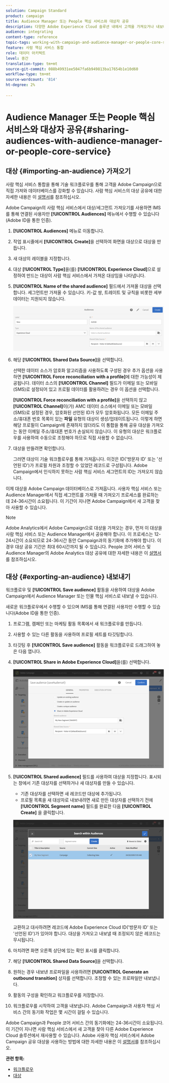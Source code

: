 ```yaml
---
solution: Campaign Standard
product: campaign
title: Audience Manager 또는 People 핵심 서비스와 대상자 공유
description: 다양한 Adobe Experience Cloud 솔루션 내에서 고객을 가져오거나 내보내는 방법을 살펴봅니다.
audience: integrating
content-type: reference
topic-tags: working-with-campaign-and-audience-manager-or-people-core-service
feature: 사람 핵심 서비스 통합
role: 데이터 아키텍트
level: 중간
translation-type: tm+mt
source-git-commit: 088b49931ee5047fa6b949813ba17654b1e10d60
workflow-type: tm+mt
source-wordcount: '814'
ht-degree: 2%

---
```



# Audience Manager 또는 People 핵심 서비스와 대상자 공유{#sharing-audiences-with-audience-manager-or-people-core-service}

## 대상 {#importing-an-audience} 가져오기

사람 핵심 서비스 통합을 통해 기술 워크플로우를 통해 고객을 Adobe Campaign으로 직접 가져와 데이터베이스를 강화할 수 있습니다. 사람 핵심 서비스의 대상 공유에 대한 자세한 내용은 이 [설명서](https://docs.adobe.com/content/help/en/analytics/components/segmentation/segmentation-workflow/seg-publish.html)를 참조하십시오.

Adobe Campaign의 사람 핵심 서비스에서 대상/세그먼트 가져오기를 사용하면 IMS를 통해 연결된 사용자만 **[!UICONTROL Audiences]** 메뉴에서 수행할 수 있습니다(Adobe ID을 통한 인증).

1. **[!UICONTROL Audiences]** 메뉴로 이동합니다.
1. 작업 표시줄에서 **[!UICONTROL Create]**&#x200B;을 선택하여 화면을 대상으로 대상을 만듭니다.
1. 새 대상의 레이블을 지정합니다.
1. 대상 **[!UICONTROL Type]**&#x200B;을(를) **[!UICONTROL Experience Cloud]**&#x200B;으로 설정하여 만드는 대상이 사람 핵심 서비스에서 가져온 대상임을 나타냅니다.
1. **[!UICONTROL Name of the shared audience]** 필드에서 가져올 대상을 선택합니다. 세그먼트만 가져올 수 있습니다. 키-값 쌍, 트레이트 및 규칙을 비롯한 세부 데이터는 지원되지 않습니다.

   ![](assets/aam_import_audience.png)

1. 해당 **[!UICONTROL Shared Data Source]**&#x200B;을 선택합니다.

   선택한 데이터 소스가 암호화 알고리즘을 사용하도록 구성된 경우 추가 옵션을 사용하면 **[!UICONTROL Force reconciliation with a profile]**&#x200B;에 대한 가능성이 제공됩니다. 데이터 소스의 **[!UICONTROL Channel]** 필드가 이메일 또는 모바일(SMS)로 설정되어 있고 프로필 데이터를 활용하려는 경우 이 옵션을 선택합니다.

   **[!UICONTROL Force reconciliation with a profile]**&#x200B;을 선택하지 않고 **[!UICONTROL Channel]**&#x200B;이(가) AMC 데이터 소스에서 이메일 또는 모바일(SMS)로 설정된 경우, 암호화된 선언된 ID가 모두 암호화됩니다. 모든 이메일 주소/휴대폰 번호 목록이 있는 **파일** 유형의 대상이 생성/업데이트됩니다. 이렇게 하면 해당 프로필이 Campaign에 존재하지 않더라도 이 통합을 통해 공유 대상을 가져오는 동안 이메일 주소/휴대폰 번호가 손실되지 않습니다. 이 유형의 대상은 워크플로우를 사용하여 수동으로 조정해야 하므로 직접 사용할 수 없습니다.

1. 대상을 만들려면 확인합니다.

   그러면 대상이 기술 워크플로우를 통해 가져옵니다. 이것은 ID(&#39;방문자 ID&#39; 또는 &#39;선언된 ID&#39;)가 프로필 차원과 조정할 수 있었던 레코드로 구성됩니다. Adobe Campaign에서 인식하지 못하는 사람 핵심 서비스 세그먼트의 ID는 가져오지 않습니다.

이제 대상을 Adobe Campaign 데이터베이스로 가져옵니다. 사용자 핵심 서비스 또는 Audience Manager에서 직접 세그먼트를 가져올 때 가져오기 프로세스를 완료하는 데 24-36시간이 소요됩니다. 이 기간이 지나면 Adobe Campaign에서 새 고객을 찾아 사용할 수 있습니다.

>[!NOTE]
>
>Adobe Analytics에서 Adobe Campaign으로 대상을 가져오는 경우, 먼저 이 대상을 사람 핵심 서비스 또는 Audience Manager에서 공유해야 합니다. 이 프로세스는 12-24시간이 소요되므로 24-36시간 동안 Campaign과의 동기화에 추가해야 합니다. 이 경우 대상 공유 기간은 최대 60시간까지 될 수 있습니다. People 코어 서비스 및 Audience Manager의 Adobe Analytics 대상 공유에 대한 자세한 내용은 이 [설명서](https://docs.adobe.com/content/help/en/analytics/components/segmentation/segmentation-workflow/seg-publish.html)를 참조하십시오.

## 대상 {#exporting-an-audience} 내보내기

워크플로우 및 **[!UICONTROL Save audience]** 활동을 사용하여 대상을 Adobe Campaign에서 Audience Manager 또는 인물 핵심 서비스로 내보낼 수 있습니다.

새로운 워크플로우에서 수행할 수 있으며 IMS를 통해 연결된 사용자만 수행할 수 있습니다(Adobe ID을 통한 인증).

1. 프로그램, 캠페인 또는 마케팅 활동 목록에서 새 워크플로우를 만듭니다.
1. 사용할 수 있는 다른 활동을 사용하여 프로필 세트를 타깃팅합니다.
1. 타깃팅 후 **[!UICONTROL Save audience]** 활동을 워크플로우로 드래그하여 놓은 다음 엽니다.
1. **[!UICONTROL Share in Adobe Experience Cloud]**&#x200B;을(를) 선택합니다.

   ![](assets/aam_save_audience_activity.png)

1. **[!UICONTROL Shared audience]** 필드를 사용하여 대상을 지정합니다. 표시되는 창에서 기존 대상자를 선택하거나 새 대상자를 만들 수 있습니다.

   * 기존 대상자를 선택하면 새 레코드만 대상에 추가됩니다.
   * 프로필 목록을 새 대상자로 내보내려면 새로 만든 대상자를 선택하기 전에 **[!UICONTROL Segment name]** 필드를 완료한 다음 **[!UICONTROL Create]** 을 클릭합니다.

   ![](assets/aam_save_audience_segment_picker.png)

   교환하고 대사하려면 레코드에 Adobe Experience Cloud ID(&#39;방문자 ID&#39; 또는 &#39;선언된 ID&#39;)가 있어야 합니다. 대상을 가져오고 내보낼 때 조정되지 않은 레코드는 무시됩니다.

1. 마치려면 화면 오른쪽 상단에 있는 확인 표시를 클릭합니다.
1. 해당 **[!UICONTROL Shared Data Source]**&#x200B;을 선택합니다.
1. 원하는 경우 내보낸 프로파일을 사용하려면 **[!UICONTROL Generate an outbound transition]** 상자를 선택합니다. 조정할 수 있는 프로파일만 내보냅니다.
1. 활동의 구성을 확인하고 워크플로우를 저장합니다.
1. 워크플로우를 시작하여 고객을 내보냅니다. Adobe Campaign과 사용자 핵심 서비스 간의 동기화 작업은 몇 시간이 걸릴 수 있습니다.

Adobe Campaign과 People 코어 서비스 간의 동기화에는 24-36시간이 소요됩니다. 이 기간이 지나면 사람 핵심 서비스에서 새 고객을 찾아 다른 Adobe Experience Cloud 솔루션에서 재사용할 수 있습니다. Adobe 사용자 핵심 서비스에서 Adobe Campaign 공유 대상을 사용하는 방법에 대한 자세한 내용은 이 [설명서](https://docs.adobe.com/content/help/en/core-services/interface/audiences/t-audience-create.html)를 참조하십시오.

**관련 항목:**

* [워크플로우](../../automating/using/get-started-workflows.md)
* [대상](../../audiences/using/about-audiences.md)

